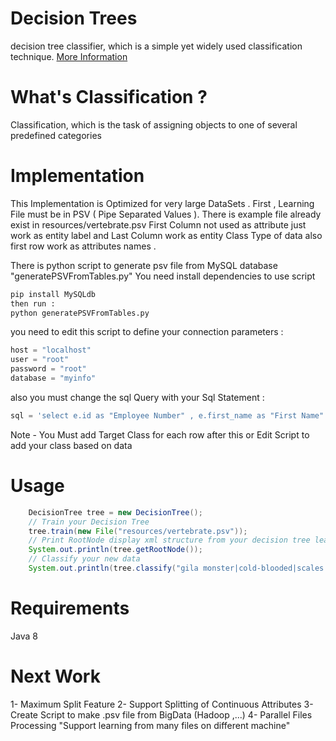 # Decision Trees

decision tree classifier, which is a simple yet widely used classification technique.
[More Information](http://en.wikipedia.org/wiki/Decision_tree)

# What's Classification ?

Classification, which is the task of assigning objects to one of several predefined
categories

# Implementation

This Implementation is Optimized for very large DataSets .
First , Learning File must be in PSV ( Pipe Separated Values ). There is example file already exist in resources/vertebrate.psv
First Column not used as attribute just work as entity label and Last Column work as entity Class Type of data
also first row work as attributes names .

There is python script to generate psv file from MySQL database "generatePSVFromTables.py"
You need install dependencies to use script
```python
pip install MySQLdb
then run :
python generatePSVFromTables.py
```
you need to edit this script to define your connection parameters :

```python
host = "localhost"
user = "root"
password = "root"
database = "myinfo"
```

also you must change the sql Query with your Sql Statement :

```python
sql = 'select e.id as "Employee Number" , e.first_name as "First Name" , e.last_name as "Last Name", e.haschildren as "Has Children" , d.department_name as "Department Name" from employees e,department d where e.department_no = d.id;'
```

Note - You Must add Target Class for each row after this or Edit Script to add your class based on data

 
# Usage


```java
	DecisionTree tree = new DecisionTree();
	// Train your Decision Tree
	tree.train(new File("resources/vertebrate.psv"));
	// Print RootNode display xml structure from your decision tree learning
	System.out.println(tree.getRootNode());
	// Classify your new data
	System.out.println(tree.classify("gila monster|cold-blooded|scales|no|no|no|yes|yes"));
```

# Requirements
Java 8

# Next Work

1- Maximum Split Feature
2- Support Splitting of Continuous Attributes
3- Create Script to make .psv file from BigData (Hadoop ,...)
4- Parallel Files Processing "Support learning from many files on different machine"

